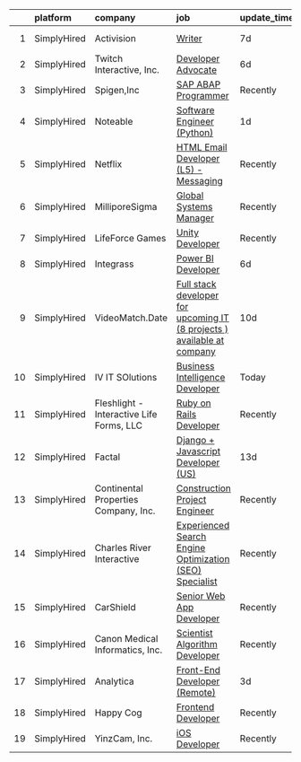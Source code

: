

|    | platform    | company                                  | job                                                                                                                                                                                       | update_time   | location            |
|---:|:------------|:-----------------------------------------|:------------------------------------------------------------------------------------------------------------------------------------------------------------------------------------------|:--------------|:--------------------|
|  1 | SimplyHired | Activision                               | [Writer](https://www.simplyhired.com/job/9yJ8YEdLI42_YRJiLe6MXNtiUtJLUycfMbRey0P7Agapl-T1014V0g?q=interactive+developer)                                                                  | 7d            | Carlsbad, CA        |
|  2 | SimplyHired | Twitch Interactive, Inc.                 | [Developer Advocate](https://www.simplyhired.com/job/jKp1uvxPigkf01uG9OCfLvG2d6kQbns0NxhoCCJLa6tis3_ZuCQ5XA?q=interactive+developer)                                                      | 6d            | New York, NY        |
|  3 | SimplyHired | Spigen,Inc                               | [SAP ABAP Programmer](https://www.simplyhired.com/job/EeOILJaUHBwOmv-KwMZSRq6TouMXKZNT9I5WH-7XUseGrcqO0Qgaag?q=interactive+developer)                                                     | Recently      | Irvine, CA          |
|  4 | SimplyHired | Noteable                                 | [Software Engineer (Python)](https://www.simplyhired.com/job/sg-Pod4gtsrytOpnnrTTVVAtbIm5gkmUsg0UJAQEufvikOiSrJT1tg?q=interactive+developer)                                              | 1d            | Remote              |
|  5 | SimplyHired | Netflix                                  | [HTML Email Developer (L5) - Messaging](https://www.simplyhired.com/job/1bXVxt5BiO0MD0IViaSIetDkT_fhFoZwnqAbC8nd3-MrVMl4GV84Zg?q=interactive+developer)                                   | Recently      | Remote              |
|  6 | SimplyHired | MilliporeSigma                           | [Global Systems Manager](https://www.simplyhired.com/job/tO-QtvYkXTv9_AZilC1cHufCr0XGcXt6Rp4bDIXccZh_HYtDw3VdCg?q=interactive+developer)                                                  | Recently      | Sheboygan Falls, WI |
|  7 | SimplyHired | LifeForce Games                          | [Unity Developer](https://www.simplyhired.com/job/dFW_Cx0buCkuTrEeImMtPzlC8r-IA-syFR6ywJMzuBFSwMmeERweDQ?q=interactive+developer)                                                         | Recently      | San Diego, CA       |
|  8 | SimplyHired | Integrass                                | [Power BI Developer](https://www.simplyhired.com/job/eDUYlbIWjBzK-5PkNqBnfo_WXviZ1U_L0ZRnmqrcgp7vj27Ojp-sMA?q=interactive+developer)                                                      | 6d            | Remote              |
|  9 | SimplyHired | VideoMatch.Date                          | [Full stack developer for upcoming IT (8 projects ) available at company](https://www.simplyhired.com/job/bXIu4y_Hq8i_XZzRy3LW0Tsw9wo6nl0wgquZVaJBATUqdggi0nKGPQ?q=interactive+developer) | 10d           | Remote              |
| 10 | SimplyHired | IV IT SOlutions                          | [Business Intelligence Developer](https://www.simplyhired.com/job/PsmMDvcSAt2Ef95TPn8aWbDLJO51zVAwC7n14kC9AIuDB5ZK3vJ-NA?q=interactive+developer)                                         | Today         | Richmond, VA        |
| 11 | SimplyHired | Fleshlight - Interactive Life Forms, LLC | [Ruby on Rails Developer](https://www.simplyhired.com/job/gPDESUELOP0fL5zlm_DT2thGAmIcRSTufJY10HGYaoWBtJ7UOe3rdw?q=interactive+developer)                                                 | Recently      | Austin, TX          |
| 12 | SimplyHired | Factal                                   | [Django + Javascript Developer (US)](https://www.simplyhired.com/job/R43fTTTAN9I9ey4xAVFSLmzAw-4t-NQLhjNUDw69O4xd5kL9lnv-HQ?q=interactive+developer)                                      | 13d           | Remote              |
| 13 | SimplyHired | Continental Properties Company, Inc.     | [Construction Project Engineer](https://www.simplyhired.com/job/ELk79f1eCwsBryZ-sTtxRNWldMQDxRISfRScvj72PdB9mYRTwdo14A?q=interactive+developer)                                           | Recently      | Menomonee Falls, WI |
| 14 | SimplyHired | Charles River Interactive                | [Experienced Search Engine Optimization (SEO) Specialist](https://www.simplyhired.com/job/2P3IU5TZjibQyfY2M80rvV0vZpN6FS3gLWXNp-1ECa9hx2FpJRWJ6g?q=interactive+developer)                 | Recently      | Lowell, MA          |
| 15 | SimplyHired | CarShield                                | [Senior Web App Developer](https://www.simplyhired.com/job/IF2grNNLA2rH5p1UE3o08-2oRmErl5PnkWUWrqyy75VjUY7oAjgbow?q=interactive+developer)                                                | Recently      | O'Fallon, MO        |
| 16 | SimplyHired | Canon Medical Informatics, Inc.          | [Scientist Algorithm Developer](https://www.simplyhired.com/job/xeMyvvskHmQaeaJh2VgmXwaHMx2tq7HwAbGYZqrdg_2FWU-9CvYGEw?q=interactive+developer)                                           | Recently      | Minnetonka, MN      |
| 17 | SimplyHired | Analytica                                | [Front-End Developer (Remote)](https://www.simplyhired.com/job/r2E9gdFbkeZB5F40AMtXHHXCgNzVzDaxatsA4kQkuXLprzy5BjrWxw?q=interactive+developer)                                            | 3d            | Remote              |
| 18 | SimplyHired | Happy Cog                                | [Frontend Developer](https://www.simplyhired.com/job/5oV0DWc8XZcVCbj1aWi8kg03a3VvchPETVwReJ1X099PYioEBgdXzQ?q=interactive+developer)                                                      | Recently      | United States       |
| 19 | SimplyHired | YinzCam, Inc.                            | [iOS Developer](https://www.simplyhired.com/job/O7s3dealHuxhU0MGhoaMnfOJziqVEUTHKEJtlDWUSPF8S_dqWf-8-Q?q=interactive+developer)                                                           | Recently      | Pittsburgh, PA      |